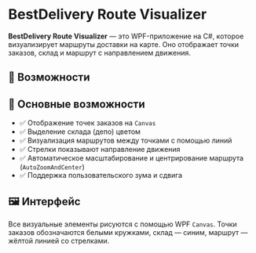 # BestDelivery Route Visualizer

**BestDelivery Route Visualizer** — это WPF-приложение на C#, которое визуализирует маршруты доставки на карте. 
Оно отображает точки заказов, склад и маршрут с направлением движения.

## 🚀 Возможности

## 🚀 Основные возможности

- ✅ Отображение точек заказов на `Canvas`
- ✅ Выделение склада (депо) цветом
- ✅ Визуализация маршрутов между точками с помощью линий
- ✅ Стрелки показывают направление движения
- ✅ Автоматическое масштабирование и центрирование маршрута (`AutoZoomAndCenter`)
- ✅ Поддержка пользовательского зума и сдвига

## 🖼️ Интерфейс

Все визуальные элементы рисуются с помощью WPF `Canvas`. 
Точки заказов обозначаются белыми кружками, склад — синим, маршрут — жёлтой линией со стрелками.

